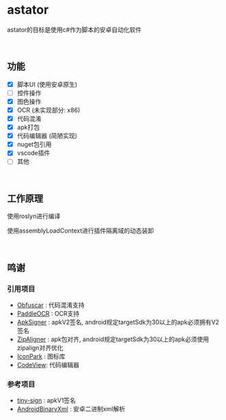 # astator
astator的目标是使用c#作为脚本的安卓自动化软件

<br/>

## 功能
- [x] 脚本UI (使用安卓原生) 
- [ ] 控件操作
- [x] 图色操作
- [x] OCR (未实现部分: x86)
- [x] 代码混淆
- [x] apk打包
- [x] 代码编辑器 (简陋实现)
- [x] nuget包引用
- [x] vscode插件
- [ ] 其他

<br/>

## 工作原理
使用roslyn进行编译

使用assemblyLoadContext进行插件隔离域的动态装卸

<br/>

## 鸣谢
### 引用项目
- [Obfuscar](https://github.com/obfuscar/obfuscar)  :  代码混淆支持
- [PaddleOCR](https://github.com/PaddlePaddle/PaddleOCR) :  OCR支持
- [ApkSigner](https://android.googlesource.com/platform/build/+/dd910c5/tools/signapk/src/com/android/signapk) :  apkV2签名, android规定targetSdk为30以上的apk必须拥有V2签名
- [ZipAligner](https://github.com/TimScriptov/ZipAligner-for-Android) :  apk包对齐, android规定targetSdk为30以上的apk必须使用zipalign对齐优化
- [IconPark](https://iconpark.oceanengine.com/home) :  图标库
- [CodeView](https://github.com/AmrDeveloper/CodeView): 代码编辑器



### 参考项目
- [tiny-sign](https://code.google.com/archive/p/tiny-sign/downloads) :  apkV1签名
- [AndroidBinaryXml](https://github.com/senswrong/AndroidBinaryXml) :  安卓二进制xml解析





